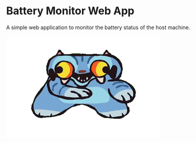 # Battery Monitor Web App

A simple web application to monitor the battery status of the host machine.

![Dancing Tiger](static/tiger-dancing-kpop-demon-hunters.gif)
